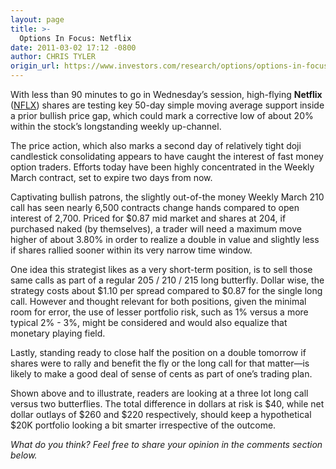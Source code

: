 ```yaml
---
layout: page
title: >-
  Options In Focus: Netflix
date: 2011-03-02 17:12 -0800
author: CHRIS TYLER
origin_url: https://www.investors.com/research/options/options-in-focus-netflix/
---
```






With less than 90 minutes to go in Wednesday’s session, high-flying **Netflix**  ([NFLX](https://research.investors.com/quote.aspx?symbol=NFLX)) shares are testing key 50-day simple moving average support inside a prior bullish price gap, which could mark a corrective low of about 20% within the stock’s longstanding weekly up-channel. 

  

The price action, which also marks a second day of relatively tight doji candlestick consolidating appears to have caught the interest of fast money option traders. Efforts today have been highly concentrated in the Weekly March contract, set to expire two days from now.

  

Captivating bullish patrons, the slightly out-of-the money Weekly March 210 call has seen nearly 6,500 contracts change hands compared to open interest of 2,700. Priced for $0.87 mid market and shares at 204, if purchased naked (by themselves), a trader will need a maximum move higher of about 3.80% in order to realize a double in value and slightly less if shares rallied sooner within its very narrow time window.

  

One idea this strategist likes as a very short-term position, is to sell those same calls as part of a regular 205 / 210 / 215 long butterfly. Dollar wise, the strategy costs about $1.10 per spread compared to $0.87 for the single long call. However and thought relevant for both positions, given the minimal room for error, the use of lesser portfolio risk, such as 1% versus a more typical 2% - 3%, might be considered and would also equalize that monetary playing field. 

  

  

Lastly, standing ready to close half the position on a double tomorrow if shares were to rally and benefit the fly or the long call for that matter—is likely to make a good deal of sense of cents as part of one’s trading plan.

  

Shown above and to illustrate, readers are looking at a three lot long call versus two butterflies. The total difference in dollars at risk is $40, while net dollar outlays of $260 and $220 respectively, should keep a hypothetical $20K portfolio looking a bit smarter irrespective of the outcome.

  

*What do you think? Feel free to share your opinion in the comments section below.*




